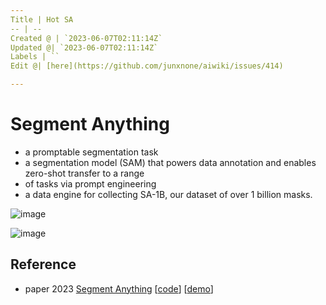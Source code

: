 ```yaml
---
Title | Hot SA
-- | --
Created @ | `2023-06-07T02:11:14Z`
Updated @| `2023-06-07T02:11:14Z`
Labels | ``
Edit @| [here](https://github.com/junxnone/aiwiki/issues/414)

---
```

# Segment Anything

- a promptable segmentation task
- a segmentation model (SAM) that powers data annotation and enables zero-shot transfer to a range
- of tasks via prompt engineering
- a data engine for collecting SA-1B, our dataset of over 1 billion masks.

![image](https://github.com/junxnone/aiwiki/assets/2216970/08d2823c-c836-40e3-b5a5-f0fd38331a2a)

![image](https://github.com/junxnone/aiwiki/assets/2216970/6d679a80-cd08-4e58-8123-635a3c375a24)


## Reference

- paper 2023 [Segment Anything](https://arxiv.org/abs/2304.02643) [[code](https://github.com/facebookresearch/segment-anything)] [[demo](https://segment-anything.com/demo)]

